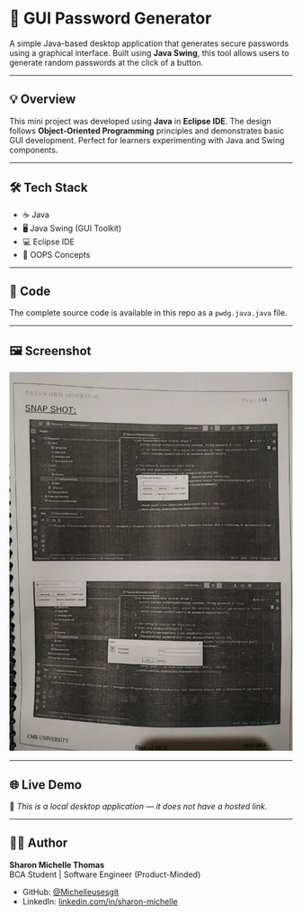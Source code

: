 # 🔐 GUI Password Generator

A simple Java-based desktop application that generates secure passwords using a graphical interface. Built using **Java Swing**, this tool allows users to generate random passwords at the click of a button.

---

## 💡 Overview

This mini project was developed using **Java** in **Eclipse IDE**. The design follows **Object-Oriented Programming** principles and demonstrates basic GUI development. Perfect for learners experimenting with Java and Swing components.

---

## 🛠 Tech Stack

- ☕ Java  
- 🖥 Java Swing (GUI Toolkit)  
- 💻 Eclipse IDE  
- 📐 OOPS Concepts

---

## 📄 Code

The complete source code is available in this repo as a `pwdg.java.java` file.  


---

## 🖼 Screenshot

![App Output](password_output.jpg.jpg)


---

## 🌐 Live Demo

🚫 *This is a local desktop application — it does not have a hosted link.*

---

## 👩‍💻 Author

**Sharon Michelle Thomas**  
BCA Student | Software Engineer (Product-Minded)  

- GitHub: [@Michelleusesgit](https://github.com/Michelleusesgit)  
- LinkedIn: [linkedin.com/in/sharon-michelle](https://linkedin.com/in/sharon-michelle)
